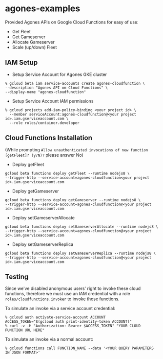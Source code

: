 # agones-examples
Provided Agones APIs on Google Cloud Functions for easy of use:
* Get Fleet
* Get Gameserver
* Allocate Gameserver
* Scale (up/down) Fleet

## IAM Setup

* Setup Service Account for Agones GKE cluster 
```
% gcloud beta iam service-accounts create agones-cloudfunction \
--description "Agones API on Cloud Functions" \
--display-name "agones-cloudfunction"
```

* Setup Service Account IAM permissions
```
% gcloud projects add-iam-policy-binding <your project id> \
  --member serviceAccount:agones-cloudfunction@<your project id>.iam.gserviceaccount.com \
  --role roles/container.developer
```

## Cloud Functions Installation

(While prompting `Allow unauthenticated invocations of new function [getFleet]? (y/N)?` please answer No)

* Deploy getFleet

```
gcloud beta functions deploy getFleet --runtime nodejs8 \
--trigger-http --service-account=agones-cloudfunction<your project id>.iam.gserviceaccount.com
```

* Deploy getGameserver

```
gcloud beta functions deploy getGameserver --runtime nodejs8 \
--trigger-http --service-account=agones-cloudfunction@<your project id>.iam.gserviceaccount.com
```

* Deploy setGameserverAllocate

```
gcloud beta functions deploy setGameserverAllocate --runtime nodejs8 \
--trigger-http --service-account=agones-cloudfunction@<your project id>.iam.gserviceaccount.com
```

* Deploy setGameserverReplica

```
gcloud beta functions deploy setGameserverReplica --runtime nodejs8 \
--trigger-http --service-account=agones-cloudfunction@<your project id>.iam.gserviceaccount.com
```

## Testing

Since we've disabled anonymous users' right to invoke these cloud functions, therefore we must use an IAM credential with a role
`roles/cloudfunctions.invoker` to invoke those functions.

To simulate an invoke via a service account credential:
```
% gcloud auth activate-service-account ACCOUNT
ACCESS_TOKEN="$(gcloud auth print-identity-token ACCOUNT)"
% curl -v -H "Authorization: Bearer $ACCESS_TOKEN" "YOUR CLOUD FUNCTION URL HERE"
```

To simulate an invoke via a normal account:
```
% gcloud functions call FUNCTION_NAME --data '<YOUR QUERY PARAMETERS IN JSON FORMAT>'
```